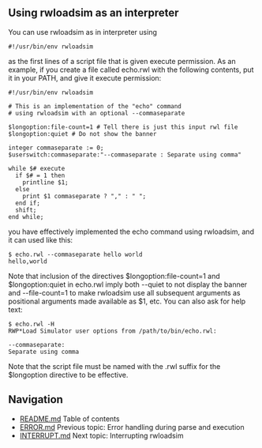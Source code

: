 ## Using rwloadsim as an interpreter
You can use rwloadsim as in interpreter using 
```
#!/usr/bin/env rwloadsim
```
as the first lines of a script file that is given execute permission.
As an example, if you create a file called echo.rwl with the following 
contents, put it in your PATH, and give it execute permission:
```
#!/usr/bin/env rwloadsim

# This is an implementation of the "echo" command
# using rwloadsim with an optional --commaseparate

$longoption:file-count=1 # Tell there is just this input rwl file
$longoption:quiet # Do not show the banner

integer commaseparate := 0;
$userswitch:commaseparate:"--commaseparate : Separate using comma"

while $# execute
  if $# = 1 then
    printline $1;
  else
    print $1 commaseparate ? "," : " ";
  end if;
  shift;
end while;
```
you have effectively implemented the echo command using rwloadsim, and 
it can used like this:
```
$ echo.rwl --commaseparate hello world
hello,world
```
Note that inclusion of the directives $longoption:file-count=1 and 
$longoption:quiet in echo.rwl imply both --quiet to not display the 
banner and --file-count=1 to make rwloadsim use all subsequent 
arguments as positional arguments made available as $1, etc.
You can also ask for help text:
```
$ echo.rwl -H
RWP*Load Simulator user options from /path/to/bin/echo.rwl:

--commaseparate:
Separate using comma
```
Note that the script file must be named with the .rwl suffix for the 
$longoption directive to be effective.

## Navigation
* [README.md](README.md) Table of contents
* [ERROR.md](ERROR.md) Previous topic: Error handling during parse and execution
* [INTERRUPT.md](INTERRUPT.md) Next topic: Interrupting rwloadsim
